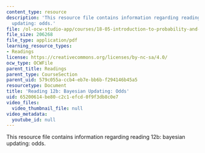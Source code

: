```yaml
---
content_type: resource
description: 'This resource file contains information regarding reading 12b: bayesian
  updating: odds.'
file: /ol-ocw-studio-app/courses/18-05-introduction-to-probability-and-statistics-spring-2014/65200614be80c2c1efcd0f9f3db8c0e7_MIT18_05S14_Reading12b.pdf
file_size: 206268
file_type: application/pdf
learning_resource_types:
- Readings
license: https://creativecommons.org/licenses/by-nc-sa/4.0/
ocw_type: OCWFile
parent_title: Readings
parent_type: CourseSection
parent_uid: 579c055a-ccb4-eb7e-bb6b-f294146b45a5
resourcetype: Document
title: 'Reading 12b: Bayesian Updating: Odds'
uid: 65200614-be80-c2c1-efcd-0f9f3db8c0e7
video_files:
  video_thumbnail_file: null
video_metadata:
  youtube_id: null
---
```

This resource file contains information regarding reading 12b: bayesian updating: odds.